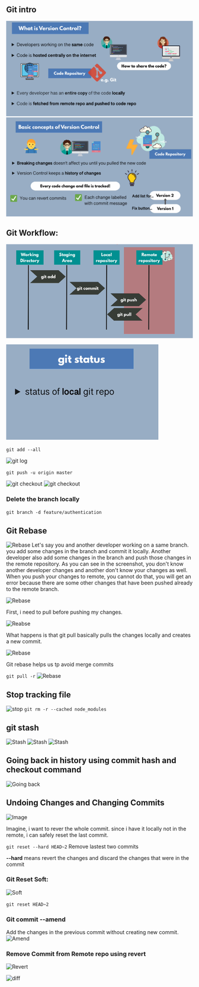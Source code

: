 ## Git intro

![intro](./images/image-1.png)
![intro](./images/image-2.png)

## Git Workflow:
![Workflow](./images/image-3.png)

![Git status](./images/image-4.png)

```git add --all```

![git log](./images/image-5.png)

```git push -u origin master```

![git checkout](./images/image-6.png)
![git checkout](./images/image-7.png)

### Delete the branch locally
```git branch -d feature/authentication```

## Git Rebase
![Rebase](./images/image-8.png)
Let's say you and another developer working on a same branch. you add some changes in the branch and commit it locally. Another developer also add some changes in the branch and push those changes in the remote repository. As you  can see in the screenshot, you don't know another developer changes and another don't know your changes as well. When you push your changes to remote, you cannot do that, you will get an error because there are some other changes that have been pushed already to the remote branch.

![Rebase](./images/image-9.png)

First, i need to pull before pushing my changes.

![Reabse](./images/image-10.png)

What happens is that git pull basically pulls the changes locally and creates a new commit.

![Rebase](./images/image-11.png)

Git rebase helps us tp avoid merge commits

```git pull -r```
![Rebase](./images/image-12.png)

## Stop tracking file
![stop](./images/image-13.png)
```git rm -r --cached node_modules```

## git stash
![Stash](./images/image-14.png)
![Stash](./images/image-15.png)
![Stash](./images/image-16.png)

## Going back in history using commit hash and checkout command
![Going back](./images/image-17.png)

## Undoing Changes and Changing Commits
![Image](./images/image-18.png)

Imagine, i want to rever the whole commit. since i have it locally not in the remote, i can safely reset the last commit.

```git reset --hard HEAD~2```
Remove lastest two commits

<strong>--hard</strong> means revert the changes and discard the changes that were in the commit

### Git Reset Soft:
![Soft](./images/image-20.png)

```git reset HEAD~2```

### Git commit --amend

Add the changes in the previous commit without creating new commit.
![Amend](./images/image-21.png)

### Remove Commit from Remote repo using revert
![Revert](./images/image-22.png)

![diff](./images/image-23.png)
